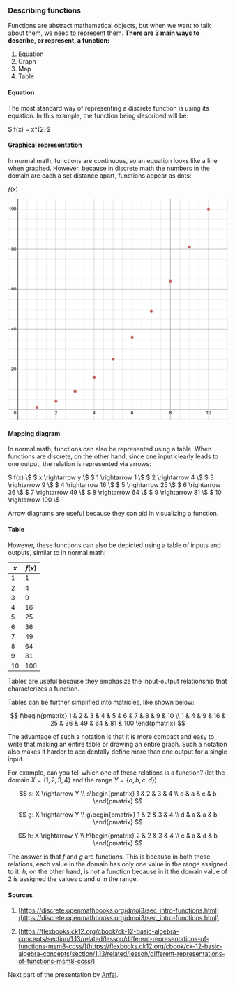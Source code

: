 ### Describing functions
Functions are abstract mathematical objects, but when we want to talk about them, we need to represent them.
**There are 3 main ways to describe, or represent, a function:**
1. Equation
2. Graph
3. Map
4. Table

#### Equation
The most standard way of representing a discrete function is using its equation. In this example, the function being described will be:

$ f(x) = x^{2}$

#### Graphical representation
In normal math, functions are continuous, so an equation looks like a line when graphed. However, because in discrete math the numbers in the domain are each a set distance apart, functions appear as dots:

$f(x)$

![An example of a discrete function](discrete_data_graph.jpg)

#### Mapping diagram
In normal math, functions can also be represented using a table. When functions are discrete, on the other hand, since one input clearly leads to one output, the relation is represented via arrows:

$ f(x) \\$
$ x \rightarrow y \\$
$ 1 \rightarrow 1 \\$
$ 2 \rightarrow 4 \\$
$ 3 \rightarrow 9 \\$
$ 4 \rightarrow 16 \\$
$ 5 \rightarrow 25 \\$
$ 6 \rightarrow 36 \\$
$ 7 \rightarrow 49 \\$
$ 8 \rightarrow 64 \\$
$ 9 \rightarrow 81 \\$
$ 10 \rightarrow 100 \\$

Arrow diagrams are useful because they can aid in visualizing a function.

#### Table

However, these functions can also be depicted using a table of inputs and outputs, similar to in normal math:

| $x$   | $f(x)$|
| ------| ------|
| 1     | 1     |
| 2     | 4     |
| 3     | 9     |
| 4     | 16    |
| 5     | 25    |
| 6     | 36    |
| 7     | 49    |
| 8     | 64    |
| 9     | 81    |
| 10    | 100   |

Tables are useful because they emphasize the input-output relationship that characterizes a function.

Tables can be further simplified into matricies, like shown below: 

$$
f\begin{pmatrix}
1 & 2 & 3 & 4 & 5 & 6 & 7 & 8 & 9 & 10 \\
1 & 4 & 9 & 16 & 25 & 36 & 49 & 64 & 81 & 100
\end{pmatrix}
$$

The advantage of such a notation is that it is more compact and easy to write that making an entire table or drawing an entire graph. Such a notation also makes it harder to accidentally define more than one output for a single input.

For example, can you tell which one of these relations is a function?
(let the domain $X = \{1,2,3,4\}$ and the range $Y = \{a,b,c,d\}$)

$$
s: X \rightarrow Y \\
s\begin{pmatrix}
1 & 2 & 3 & 4 \\
d & a & c & b
\end{pmatrix}
$$

$$
g: X \rightarrow Y \\
g\begin{pmatrix}
1 & 2 & 3 & 4 \\
d & a & a & b
\end{pmatrix}
$$

$$
h: X \rightarrow Y \\
h\begin{pmatrix}
2 & 2 & 3 & 4 \\
c & a & d & b
\end{pmatrix}
$$

The answer is that $f$ and $g$ are functions. This is because in both these relations, each value in the domain has only one value in the range assigned to it. $h$, on the other hand, is *not* a function because in it the domain value of 2 is assigned the values $c$ and $a$ in the range.

#### Sources
1. [https://discrete.openmathbooks.org/dmoi3/sec_intro-functions.html](https://discrete.openmathbooks.org/dmoi3/sec_intro-functions.html)

2. [https://flexbooks.ck12.org/cbook/ck-12-basic-algebra-concepts/section/1.13/related/lesson/different-representations-of-functions-msm8-ccss/](https://flexbooks.ck12.org/cbook/ck-12-basic-algebra-concepts/section/1.13/related/lesson/different-representations-of-functions-msm8-ccss/)

Next part of the presentation by [Anfal](https://github.com/Egamer512/csc208/blob/main/CH%200.4%20/Chapter_0.4_Presentation_(43-45).md).